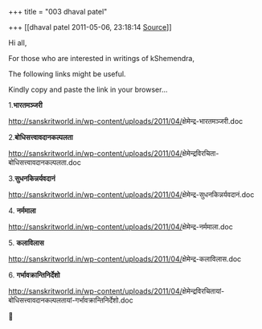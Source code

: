 +++
title = "003 dhaval patel"

+++
[[dhaval patel	2011-05-06, 23:18:14 [Source](https://groups.google.com/g/samskrita/c/lLVkon8h5R4)]]



Hi all,

For those who are interested in writings of kShemendra,

  

The following links might be useful.

Kindly copy and paste the link in your browser...

  

1.**भारतमञ्जरी**

<http://sanskritworld.in/wp-content/uploads/2011/04/>क्षेमेन्द्र-भारतमञ्जरी.doc

2.**बोधिसत्त्वावदानकल्पलता**

<http://sanskritworld.in/wp-content/uploads/2011/04/>क्षेमेन्द्रविरचिता-बोधिसत्त्वावदानकल्पलता.doc

3.**सुधनकिन्नर्यवदानं**

<http://sanskritworld.in/wp-content/uploads/2011/04/>क्षेमेन्द्र-सुधनकिन्नर्यवदानं.doc

4\. **नर्ममाला**

<http://sanskritworld.in/wp-content/uploads/2011/04/>क्षेमेन्द्र-नर्ममाला.doc

5\. **कलाविलास**

<http://sanskritworld.in/wp-content/uploads/2011/04/>क्षेमेन्द्र-कलाविलास.doc

6\. **गर्भावक्रान्तिनिर्देशो**

<http://sanskritworld.in/wp-content/uploads/2011/04/>क्षेमेन्द्रविरचितायां-बोधिसत्त्वावदानकल्पलतायां-गर्भावक्रान्तिनिर्देशो.doc



